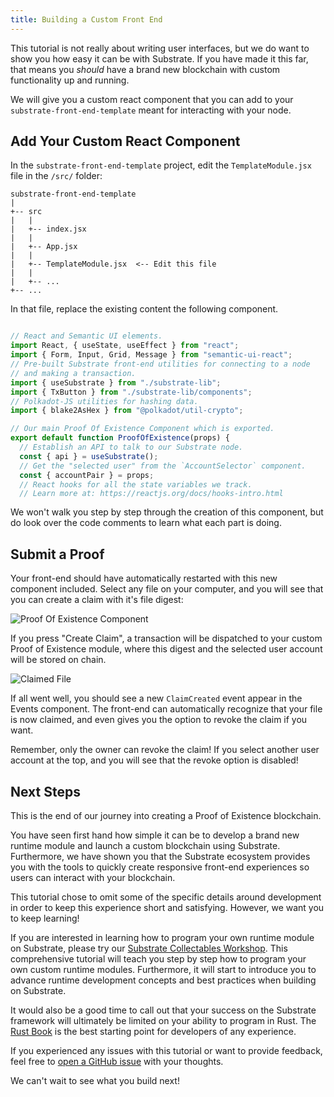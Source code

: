 ```yaml
---
title: Building a Custom Front End
---
```


This tutorial is not really about writing user interfaces, but we do want to
show you how easy it can be with Substrate. If you have made it this far, that
means you _should_ have a brand new blockchain with custom functionality up and
running.

We will give you a custom react component that you can add to your
`substrate-front-end-template` meant for interacting with your node.

## Add Your Custom React Component

In the `substrate-front-end-template` project, edit the `TemplateModule.jsx`
file in the `/src/` folder:

```
substrate-front-end-template
|
+-- src
|   |
|   +-- index.jsx
|   |
|   +-- App.jsx 
|   |
|   +-- TemplateModule.jsx  <-- Edit this file
|   |
|   +-- ...
+-- ...
```

In that file, replace the existing content the following component.

<div style="max-height: 20em; overflow: auto; margin-bottom: 1em;">

```js
// React and Semantic UI elements.
import React, { useState, useEffect } from "react";
import { Form, Input, Grid, Message } from "semantic-ui-react";
// Pre-built Substrate front-end utilities for connecting to a node
// and making a transaction.
import { useSubstrate } from "./substrate-lib";
import { TxButton } from "./substrate-lib/components";
// Polkadot-JS utilities for hashing data.
import { blake2AsHex } from "@polkadot/util-crypto";

// Our main Proof Of Existence Component which is exported.
export default function ProofOfExistence(props) {
  // Establish an API to talk to our Substrate node.
  const { api } = useSubstrate();
  // Get the "selected user" from the `AccountSelector` component.
  const { accountPair } = props;
  // React hooks for all the state variables we track.
  // Learn more at: https://reactjs.org/docs/hooks-intro.html
  const [status, setStatus] = useState("");
  const [digest, setDigest] = useState("");
  const [owner, setOwner] = useState("");
  const [block, setBlock] = useState(0);

  // Our `FileReader()` which is accessible from our functions below.
  let fileReader;

  // Takes our file, and creates a digest using the Blake2 256 hash function.
  const bufferToDigest = () => {
    // Turns the file content to a hexadecimal representation.
    const content = Array.from(new Uint8Array(fileReader.result))
      .map(b => b.toString(16).padStart(2, "0"))
      .join("");

    const hash = blake2AsHex(content, 256);
    setDigest(hash);
  };

  // Callback function for when a new file is selected.
  const handleFileChosen = file => {
    fileReader = new FileReader();
    fileReader.onloadend = bufferToDigest;
    fileReader.readAsArrayBuffer(file);
  };

  // React hook to update the "Owner" and "Block Number" information for a file.
  useEffect(() => {
    let unsubscribe;

    // Polkadot-JS API query to the `proofs` storage item in our module.
    // This is a subscription, so it will always get the latest value,
    // even if it changes.
    api.query.templateModule
      .proofs(digest, result => {
        // Our storage item returns a tuple, which is represented as an array.
        setOwner(result[0].toString());
        setBlock(result[1].toNumber());
      })
      .then(unsub => {
        unsubscribe = unsub;
      });

    return () => unsubscribe && unsubscribe();
  // This tells the React hook to update whenever the file digest changes
  // (when a new file is chosen), or when the storage subscription says the
  // value of the storage item has updated.
  }, [digest, api.query.templateModule]);

  // We can say a file digest is claimed if the stored block number is not 0.
  function isClaimed() {
    return block !== 0;
  }

  // The actual UI elements which are returned from our component.
  return (
    <Grid.Column>
      <h1>Proof Of Existence</h1>
      {/* Show warning or success message if the file is or is not claimed. */}
      <Form success={!!digest && !isClaimed()} warning={isClaimed()}>
        <Form.Field>
          {/* File selector with a callback to `handleFileChosen`. */}
          <Input
            type="file"
            id="file"
            label="Your File"
            onChange={e => handleFileChosen(e.target.files[0])}
          />
          {/* Show this message if the file is available to be claimed */}
          <Message success header="File Digest Unclaimed" content={digest} />
          {/* Show this message if the file is already claimed. */}
          <Message
            warning
            header="File Digest Claimed"
            list={[digest, `Owner: ${owner}`, `Block: ${block}`]}
          />
        </Form.Field>
        {/* Buttons for interacting with the component. */}
        <Form.Field>
          {/* Button to create a claim. Only active if a file is selected,
          and not already claimed. Updates the `status`. */}
          <TxButton
            accountPair={accountPair}
            label={"Create Claim"}
            setStatus={setStatus}
            type="TRANSACTION"
            attrs={{ params: [digest], tx: api.tx.templateModule.createClaim }}
            disabled={isClaimed() || !digest}
          />
          {/* Button to revoke a claim. Only active if a file is selected,
          and is already claimed. Updates the `status`. */}
          <TxButton
            accountPair={accountPair}
            label="Revoke Claim"
            setStatus={setStatus}
            type="TRANSACTION"
            attrs={{ params: [digest], tx: api.tx.templateModule.revokeClaim }}
            disabled={!isClaimed() || owner !== accountPair.address}
          />
        </Form.Field>
        {/* Status message about the transaction. */}
        <div style={{ overflowWrap: "break-word" }}>{status}</div>
      </Form>
    </Grid.Column>
  );
}
```
</div>

We won't walk you step by step through the creation of this component, but do
look over the code comments to learn what each part is doing.

## Submit a Proof

Your front-end should have automatically restarted with this new component
included. Select any file on your computer, and you will see that you can create
a claim with it's file digest:

![Proof Of Existence Component](assets/poe-component.png)

If you press "Create Claim", a transaction will be dispatched to your custom
Proof of Existence module, where this digest and the selected user account will
be stored on chain.

![Claimed File](assets/poe-claimed.png)

If all went well, you should see a new `ClaimCreated` event appear in the Events
component. The front-end can automatically recognize that your file is now
claimed, and even gives you the option to revoke the claim if you want.

Remember, only the owner can revoke the claim! If you select another user
account at the top, and you will see that the revoke option is disabled!

## Next Steps

This is the end of our journey into creating a Proof of Existence blockchain.

You have seen first hand how simple it can be to develop a brand new runtime
module and launch a custom blockchain using Substrate. Furthermore, we have
shown you that the Substrate ecosystem provides you with the tools to quickly
create responsive front-end experiences so users can interact with your
blockchain.

This tutorial chose to omit some of the specific details around development in
order to keep this experience short and satisfying. However, we want you to keep
learning!

If you are interested in learning how to program your own runtime module on
Substrate, please try our [Substrate Collectables
Workshop](https://substrate.dev/substrate-collectables-workshop/). This
comprehensive tutorial will teach you step by step how to program your own
custom runtime modules. Furthermore, it will start to introduce you to advance
runtime development concepts and best practices when building on Substrate.

It would also be a good time to call out that your success on the Substrate
framework will ultimately be limited on your ability to program in Rust. The
[Rust Book](https://doc.rust-lang.org/book/) is the best starting point for
developers of any experience.

If you experienced any issues with this tutorial or want to provide feedback,
feel free to [open a GitHub
issue](https://github.com/substrate-developer-hub/substrate-developer-hub.github.io/issues/new)
with your thoughts.

We can't wait to see what you build next!
